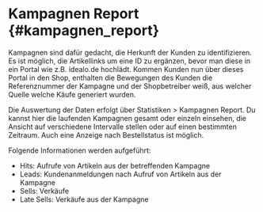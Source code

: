 # Kampagnen Report {#kampagnen_report}

Kampagnen sind dafür gedacht, die Herkunft der Kunden zu identifizieren. Es ist möglich, die Artikellinks um eine ID zu ergänzen, bevor man diese in ein Portal wie z.B. idealo.de hochlädt. Kommen Kunden nun über dieses Portal in den Shop, enthalten die Bewegungen des Kunden die Referenznummer der Kampagne und der Shopbetreiber weiß, aus welcher Quelle welche Käufe generiert wurden.

Die Auswertung der Daten erfolgt über Statistiken \> Kampagnen Report. Du kannst hier die laufenden Kampagnen gesamt oder einzeln einsehen, die Ansicht auf verschiedene Intervalle stellen oder auf einen bestimmten Zeitraum. Auch eine Anzeige nach Bestellstatus ist möglich.

Folgende Informationen werden aufgeführt:

-   Hits: Aufrufe von Artikeln aus der betreffenden Kampagne
-   Leads: Kundenanmeldungen nach Aufruf von Artikeln aus der Kampagne
-   Sells: Verkäufe
-   Late Sells: Verkäufe aus der Kampagne



